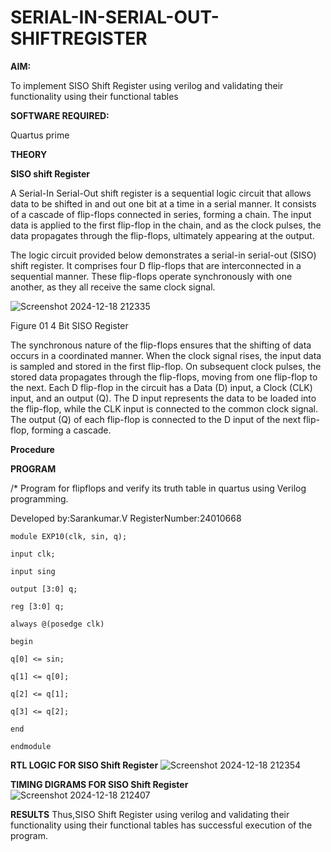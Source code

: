 # SERIAL-IN-SERIAL-OUT-SHIFTREGISTER

**AIM:**

To implement  SISO Shift Register using verilog and validating their functionality using their functional tables

**SOFTWARE REQUIRED:**

Quartus prime

**THEORY**

**SISO shift Register**

A Serial-In Serial-Out shift register is a sequential logic circuit that allows data to be shifted in and out one bit at a time in a serial manner. It consists of a cascade of flip-flops connected in series, forming a chain. The input data is applied to the first flip-flop in the chain, and as the clock pulses, the data propagates through the flip-flops, ultimately appearing at the output.

The logic circuit provided below demonstrates a serial-in serial-out (SISO) shift register. It comprises four D flip-flops that are interconnected in a sequential manner. These flip-flops operate synchronously with one another, as they all receive the same clock signal.



![Screenshot 2024-12-18 212335](https://github.com/user-attachments/assets/06826562-9ef9-4855-8277-0b3b40fd9f7b)

Figure 01 4 Bit SISO Register

The synchronous nature of the flip-flops ensures that the shifting of data occurs in a coordinated manner. When the clock signal rises, the input data is sampled and stored in the first flip-flop. On subsequent clock pulses, the stored data propagates through the flip-flops, moving from one flip-flop to the next.
Each D flip-flop in the circuit has a Data (D) input, a Clock (CLK) input, and an output (Q). The D input represents the data to be loaded into the flip-flop, while the CLK input is connected to the common clock signal. The output (Q) of each flip-flop is connected to the D input of the next flip-flop, forming a cascade.

**Procedure**



**PROGRAM**

/* Program for flipflops and verify its truth table in quartus using Verilog programming.

Developed by:Sarankumar.V RegisterNumber:24010668
```
module EXP10(clk, sin, q);

input clk;

input sing

output [3:0] q;

reg [3:0] q;

always @(posedge clk)

begin

q[0] <= sin;

q[1] <= q[0];

q[2] <= q[1];

q[3] <= q[2];

end

endmodule
```

**RTL LOGIC FOR SISO Shift Register**
![Screenshot 2024-12-18 212354](https://github.com/user-attachments/assets/5814422c-b797-45f3-bb4d-bb1c744af484)

**TIMING DIGRAMS FOR SISO Shift Register**
![Screenshot 2024-12-18 212407](https://github.com/user-attachments/assets/331ef67e-e588-4514-a719-792240f85cb7)

**RESULTS**
Thus,SISO Shift Register using verilog and validating their functionality using their functional tables has successful execution of the program.
